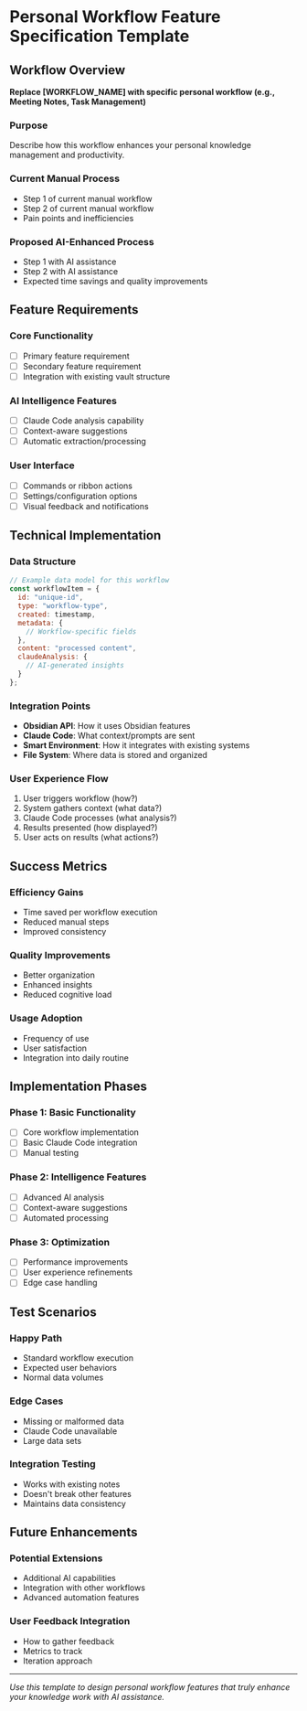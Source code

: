 # Personal Workflow Feature Specification Template

## Workflow Overview
**Replace [WORKFLOW_NAME] with specific personal workflow (e.g., Meeting Notes, Task Management)**

### Purpose
Describe how this workflow enhances your personal knowledge management and productivity.

### Current Manual Process
- Step 1 of current manual workflow
- Step 2 of current manual workflow  
- Pain points and inefficiencies

### Proposed AI-Enhanced Process
- Step 1 with AI assistance
- Step 2 with AI assistance
- Expected time savings and quality improvements

## Feature Requirements

### Core Functionality
- [ ] Primary feature requirement
- [ ] Secondary feature requirement
- [ ] Integration with existing vault structure

### AI Intelligence Features
- [ ] Claude Code analysis capability
- [ ] Context-aware suggestions
- [ ] Automatic extraction/processing

### User Interface
- [ ] Commands or ribbon actions
- [ ] Settings/configuration options
- [ ] Visual feedback and notifications

## Technical Implementation

### Data Structure
```javascript
// Example data model for this workflow
const workflowItem = {
  id: "unique-id",
  type: "workflow-type",
  created: timestamp,
  metadata: {
    // Workflow-specific fields
  },
  content: "processed content",
  claudeAnalysis: {
    // AI-generated insights
  }
};
```

### Integration Points
- **Obsidian API**: How it uses Obsidian features
- **Claude Code**: What context/prompts are sent
- **Smart Environment**: How it integrates with existing systems
- **File System**: Where data is stored and organized

### User Experience Flow
1. User triggers workflow (how?)
2. System gathers context (what data?)
3. Claude Code processes (what analysis?)
4. Results presented (how displayed?)
5. User acts on results (what actions?)

## Success Metrics

### Efficiency Gains
- Time saved per workflow execution
- Reduced manual steps
- Improved consistency

### Quality Improvements  
- Better organization
- Enhanced insights
- Reduced cognitive load

### Usage Adoption
- Frequency of use
- User satisfaction
- Integration into daily routine

## Implementation Phases

### Phase 1: Basic Functionality
- [ ] Core workflow implementation
- [ ] Basic Claude Code integration
- [ ] Manual testing

### Phase 2: Intelligence Features
- [ ] Advanced AI analysis
- [ ] Context-aware suggestions
- [ ] Automated processing

### Phase 3: Optimization
- [ ] Performance improvements
- [ ] User experience refinements
- [ ] Edge case handling

## Test Scenarios

### Happy Path
- Standard workflow execution
- Expected user behaviors
- Normal data volumes

### Edge Cases
- Missing or malformed data
- Claude Code unavailable
- Large data sets

### Integration Testing
- Works with existing notes
- Doesn't break other features
- Maintains data consistency

## Future Enhancements

### Potential Extensions
- Additional AI capabilities
- Integration with other workflows
- Advanced automation features

### User Feedback Integration
- How to gather feedback
- Metrics to track
- Iteration approach

---

*Use this template to design personal workflow features that truly enhance your knowledge work with AI assistance.*